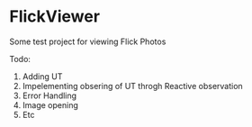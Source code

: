 # FlickViewer
Some test project for viewing Flick Photos

Todo:

1. Adding UT
2. Impelementing obsering of UT throgh Reactive observation
3. Error Handling
4. Image opening
5. Etc
